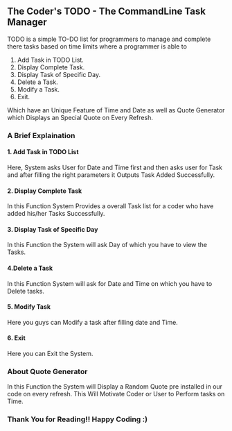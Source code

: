 ## The Coder's TODO - The CommandLine Task Manager
TODO is a simple TO-DO list for programmers to manage and complete 
there tasks based on time limits where a programmer is able to

1. Add Task in TODO List.
2. Display Complete Task.
3. Display Task of Specific Day.
4. Delete a Task.
5. Modify a Task.
6. Exit. 

Which have an Unique Feature of Time and Date as well as Quote Generator 
which Displays an Special Quote on Every Refresh. 

### A Brief Explaination 
#### 1. Add Task in TODO List
Here, System asks User for Date and Time first and then asks user for 
Task and after filling the right parameters it Outputs Task Added Successfully.

#### 2. Display Complete Task
In this Function System Provides a overall Task list for a coder who 
have added his/her Tasks Successfully.

#### 3. Display Task of Specific Day
In this Function the System will ask Day of which you have to view 
the Tasks.

#### 4.Delete a Task
In this Function System will ask for Date and Time on which you have to
Delete tasks.

#### 5. Modify Task 
Here you guys can Modify a task after filling date and Time.

#### 6. Exit
Here you can Exit the System.

### About Quote Generator
In this Function the System will Display a Random Quote pre installed
in our code on every refresh.
This Will Motivate Coder or User to Perform tasks on Time. 

### Thank You for Reading!! Happy Coding :)
